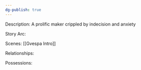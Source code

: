 ```yaml
---
dg-publish: true
---
```

Description:
A prolific maker crippled by indecision and anxiety

Story Arc:

Scenes:
[[Gvespa Intro]]

Relationships:

Possessions: